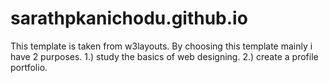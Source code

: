 # sarathpkanichodu.github.io
This template is taken from w3layouts. By choosing this template mainly i have 2 purposes.
1.) study the basics of web designing.
2.) create a profile portfolio.
